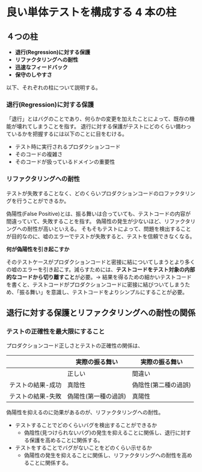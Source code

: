 # 良い単体テストを構成する 4 本の柱

## ４つの柱

- **退行(Regression)に対する保護**
- **リファクタリングへの耐性**
- **迅速なフィードバック**
- **保守のしやすさ**

以下、それぞれの柱について説明する。

### 退行(Regression)に対する保護

「退行」とはバグのことであり、何らかの変更を加えたことによって、既存の機能が壊れてしまうことを指す。
退行に対する保護がテストにどのくらい備わっているかを把握するには以下のことに目をむける。

- テスト時に実行されるプロダクションコード
- そのコードの複雑さ
- そのコードが扱っているドメインの重要性

### リファクタリングへの耐性

テストが失敗することなく、どのくらいプロダクションコードのロファクタリングを行うことができるか。

偽陽性(False Positive)とは、振る舞いは合っていても、テストコードの内容が間違っていて、失敗することを指す。
偽陽性の発生が少ないほど、リファクタリングへの耐性が高いといえる。
そもそもテストによって、問題を検出することが目的なのに、嘘のエラーでテストが失敗すると、テストを信頼できなくなる。

**何が偽陽性を引き起こすか**

そのテストケースがプロダクションコードと密接に結についてしまうとより多くの嘘のエラーを引き起こす。減らすためには、**テストコードをテスト対象の内部的なコードから切り離すこと**が必要。→ 結果を得るための細かいテストコードを書くと、テストコードがプロダクションコードに密接に結びついてしまうため、「振る舞い」を意識し、テストコードをよりシンプルにすることが必要。

## 退行に対する保護とリファクタリングへの耐性の関係

### テストの正確性を最大限にすること

プロダクションコード正しさとテストの正確性の関係は、

|                   | 実際の振る舞い       | 実際の振る舞い       |
| ----------------- | -------------------- | -------------------- |
|                   | 正しい               | 間違い               |
| テストの結果-成功 | 真陰性               | 偽陰性(第二種の過誤) |
| テストの結果-失敗 | 偽陽性(第一種の過誤) | 真陽性               |

偽陽性を抑えるのに効果があるのが、リファクタリングへの耐性。

- テストすることでどのくらいバグを検出することができるか
  - 偽陰性(見つけられないバグ)の発生を抑えることに関係し、退行に対する保護を高めることに関係する。
- テストをすることでバグがないことをどのくらい示せるか
  - 偽陽性の発生を抑えることに関係し、リファクタリングへの耐性を高めることに関係する。
